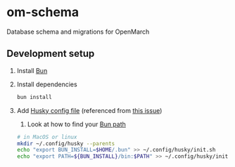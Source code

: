 # om-schema

Database schema and migrations for OpenMarch

## Development setup

1. Install [Bun](https://bun.sh/docs/installation)
1. Install dependencies

   ```bash
   bun install
   ```

1. Add [Husky config file](https://typicode.github.io/husky/how-to.html#startup-files) (referenced from [this issue](https://github.com/oven-sh/bun/issues/10691#issuecomment-2868116728))

   1. Look at how to find your [Bun path](https://bun.sh/docs/installation#how-to-add-your-path)

   ```bash
   # in MacOS or linux
   mkdir ~/.config/husky --parents
   echo "export BUN_INSTALL=$HOME/.bun" >> ~/.config/husky/init.sh
   echo "export PATH=${BUN_INSTALL}/bin:$PATH" >> ~/.config/husky/init.sh
   ```
